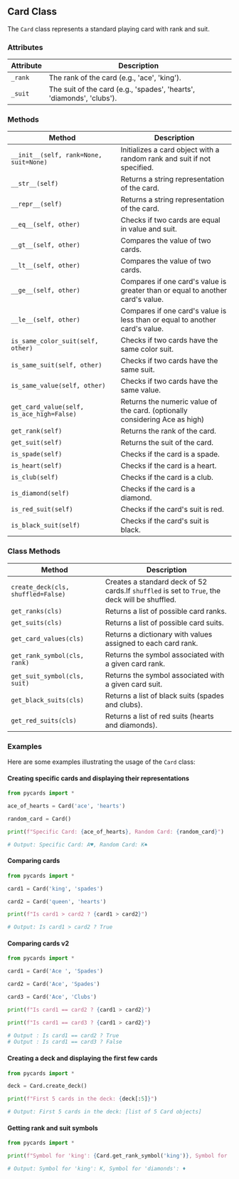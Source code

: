 ## Card Class

The `Card` class represents a standard playing card with rank and suit.

### Attributes

| Attribute | Description                                       |
|-----------|---------------------------------------------------|
| `_rank`   | The rank of the card (e.g., 'ace', 'king').      |
| `_suit`   | The suit of the card (e.g., 'spades', 'hearts', 'diamonds', 'clubs'). |

### Methods

| Method                            | Description                                                                                           |
|-----------------------------------|-------------------------------------------------------------------------------------------------------|
| `__init__(self, rank=None, suit=None)` | Initializes a card object with a random rank and suit if not specified.                          |
| `__str__(self)`                   | Returns a string representation of the card.                                                          |
| `__repr__(self)`                  | Returns a string representation of the card.                                                          |
| `__eq__(self, other)`             | Checks if two cards are equal in value and suit.                                                      |
| `__gt__(self, other)`             | Compares the value of two cards.                                                                      |
| `__lt__(self, other)`             | Compares the value of two cards.                                                                      |
| `__ge__(self, other)`             | Compares if one card's value is greater than or equal to another card's value.                        |
| `__le__(self, other)`             | Compares if one card's value is less than or equal to another card's value.                           |
| `is_same_color_suit(self, other)` | Checks if two cards have the same color suit.                                                         |
| `is_same_suit(self, other)`       | Checks if two cards have the same suit.                                                               |
| `is_same_value(self, other)`      | Checks if two cards have the same value.                                                              |
| `get_card_value(self, is_ace_high=False)` | Returns the numeric value of the card. (optionally considering Ace as high)                   |
| `get_rank(self)`                  | Returns the rank of the card.                                                                         |
| `get_suit(self)`                  | Returns the suit of the card.                                                                         |
| `is_spade(self)`                  | Checks if the card is a spade.                                                                        |
| `is_heart(self)`                  | Checks if the card is a heart.                                                                        |
| `is_club(self)`                   | Checks if the card is a club.                                                                         |
| `is_diamond(self)`                | Checks if the card is a diamond.                                                                      |
| `is_red_suit(self)`               | Checks if the card's suit is red.                                                                     |
| `is_black_suit(self)`             | Checks if the card's suit is black.                                                                   |

### Class Methods

| Method                              | Description                                                                                                |
|-------------------------------------|------------------------------------------------------------------------------------------------------------|
| `create_deck(cls, shuffled=False)`  | Creates a standard deck of 52 cards.If `shuffled` is set to `True`, the deck will be shuffled.             |
| `get_ranks(cls)`                    | Returns a list of possible card ranks.                                                                     |
| `get_suits(cls)`                    | Returns a list of possible card suits.                                                                     |
| `get_card_values(cls)`              | Returns a dictionary with values assigned to each card rank.                                               |
| `get_rank_symbol(cls, rank)`        | Returns the symbol associated with a given card rank.                                                      |
| `get_suit_symbol(cls, suit)`        | Returns the symbol associated with a given card suit.                                                      |
| `get_black_suits(cls)`              | Returns a list of black suits (spades and clubs).                                                          |
| `get_red_suits(cls)`                | Returns a list of red suits (hearts and diamonds).                                                         |

### Examples

Here are some examples illustrating the usage of the `Card` class:


#### Creating specific cards and displaying their representations
```python
from pycards import *

ace_of_hearts = Card('ace', 'hearts')

random_card = Card()

print(f"Specific Card: {ace_of_hearts}, Random Card: {random_card}")

# Output: Specific Card: A♥, Random Card: K♠
```

#### Comparing cards
```python
from pycards import *

card1 = Card('king', 'spades')

card2 = Card('queen', 'hearts')

print(f"Is card1 > card2 ? {card1 > card2}")

# Output: Is card1 > card2 ? True
```

#### Comparing cards v2
```python
from pycards import *

card1 = Card('Ace ', 'Spades')

card2 = Card('Ace', 'Spades')

card3 = Card('Ace', 'Clubs')

print(f"Is card1 == card2 ? {card1 > card2}")

print(f"Is card1 == card3 ? {card1 > card2}")

# Output : Is card1 == card2 ? True
# Output : Is card1 == card3 ? False
```

#### Creating a deck and displaying the first few cards
```python
from pycards import *

deck = Card.create_deck()

print(f"First 5 cards in the deck: {deck[:5]}")

# Output: First 5 cards in the deck: [list of 5 Card objects]
```

#### Getting rank and suit symbols
```python
from pycards import *

print(f"Symbol for 'king': {Card.get_rank_symbol('king')}, Symbol for 'diamonds': {Card.get_suit_symbol('diamonds')}")

# Output: Symbol for 'king': K, Symbol for 'diamonds': ♦
```